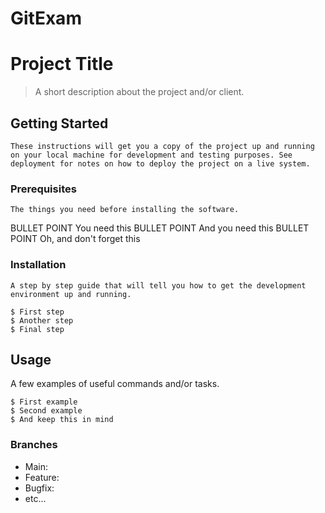 # GitExam
# Project Title

> A short description about the project and/or client.

## Getting Started

    These instructions will get you a copy of the project up and running on your local machine for development and testing purposes. See deployment for notes on how to deploy the project on a live system.

### Prerequisites

    The things you need before installing the software.

BULLET POINT You need this
BULLET POINT And you need this
BULLET POINT Oh, and don't forget this

### Installation

    A step by step guide that will tell you how to get the development environment up and running.

```
$ First step
$ Another step
$ Final step
```

## Usage

A few examples of useful commands and/or tasks.

```
$ First example
$ Second example
$ And keep this in mind
```
### Branches

* Main:
* Feature:
* Bugfix:
* etc...

